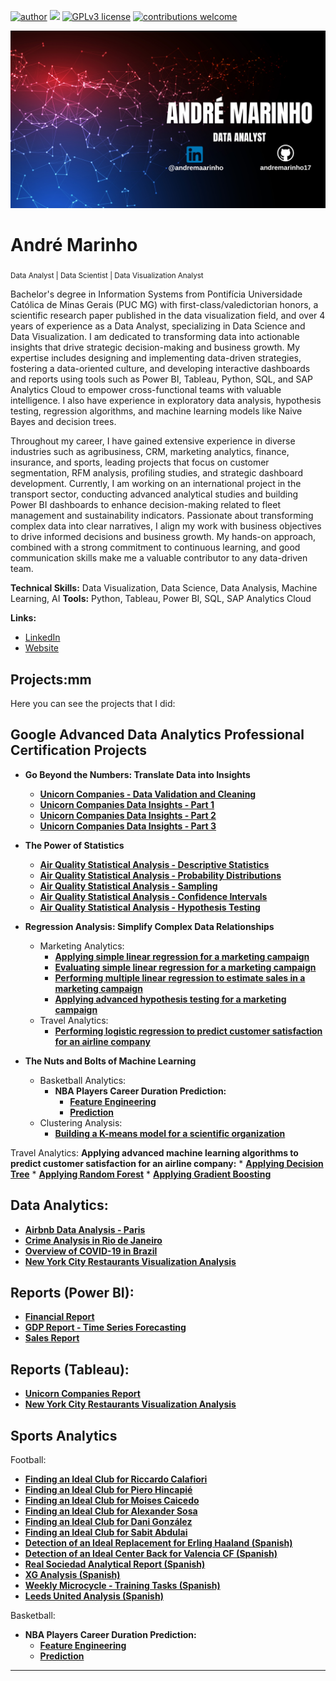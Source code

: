 [![author](https://img.shields.io/badge/author-andremaarinho-red.svg)](https://www.linkedin.com/in/andremaarinho/) [![](https://img.shields.io/badge/python-3.7+-blue.svg)](https://www.python.org/downloads/release/python-365/) [![GPLv3 license](https://img.shields.io/badge/License-GPLv3-blue.svg)](http://perso.crans.org/besson/LICENSE.html) [![contributions welcome](https://img.shields.io/badge/contributions-welcome-brightgreen.svg?style=flat)](https://github.com/carlosfab/data_science/issues)

<p align="center">
  <img src="https://raw.githubusercontent.com/andremarinho17/data_analytics_projects_en/refs/heads/main/banner.png" >
</p>

# André Marinho
<sub>Data Analyst | Data Scientist | Data Visualization Analyst</sub>

Bachelor's degree in Information Systems from Pontifícia Universidade Católica de Minas Gerais (PUC MG) with first-class/valedictorian honors, a scientific research paper published in the data visualization field, and over 4 years of experience as a Data Analyst, specializing in Data Science and Data Visualization. I am dedicated to transforming data into actionable insights that drive strategic decision-making and business growth. My expertise includes designing and implementing data-driven strategies, fostering a data-oriented culture, and developing interactive dashboards and reports using tools such as Power BI, Tableau, Python, SQL, and SAP Analytics Cloud to empower cross-functional teams with valuable intelligence. I also have experience in exploratory data analysis, hypothesis testing, regression algorithms, and machine learning models like Naive Bayes and decision trees.

Throughout my career, I have gained extensive experience in diverse industries such as agribusiness, CRM, marketing analytics, finance, insurance, and sports, leading projects that focus on customer segmentation, RFM analysis, profiling studies, and strategic dashboard development. Currently, I am working on an international project in the transport sector, conducting advanced analytical studies and building Power BI dashboards to enhance decision-making related to fleet management and sustainability indicators. Passionate about transforming complex data into clear narratives, I align my work with business objectives to drive informed decisions and business growth. My hands-on approach, combined with a strong commitment to continuous learning, and good communication skills make me a valuable contributor to any data-driven team.

**Technical Skills:** Data Visualization, Data Science, Data Analysis, Machine Learning, AI
**Tools:** Python, Tableau, Power BI, SQL, SAP Analytics Cloud

**Links:**
* [LinkedIn](https://www.linkedin.com/in/andremaarinho/)
* [Website](https://www.marinhodata.com/en)

## Projects:mm
Here you can see the projects that I did:

## Google Advanced Data Analytics Professional Certification Projects

* **Go Beyond the Numbers: Translate Data into Insights**
    * [**Unicorn Companies - Data Validation and Cleaning**](https://github.com/andremarinho17/data_analytics_projects_en/blob/main/Activity_Validate_and_clean_your_data.ipynb)
    * [**Unicorn Companies Data Insights - Part 1**](https://github.com/andremarinho17/data_analytics_projects_en/blob/main/Activity_Discover_what_is_in_your_dataset.ipynb)
    * [**Unicorn Companies Data Insights - Part 2**](https://github.com/andremarinho17/data_analytics_projects_en/blob/main/Activity_Structure_your_data_Andr%C3%A9_Marinho.ipynb)
    * [**Unicorn Companies Data Insights - Part 3**](https://colab.research.google.com/drive/17XRugth58lBcEx1aJ8HMz9Zg83t6TAdt?usp=sharing)
* **The Power of Statistics**
    * [**Air Quality Statistical Analysis - Descriptive Statistics**](https://github.com/andremarinho17/data_analytics_projects_en/blob/main/Activity_Explore_descriptive_statistics.ipynb)
    * [**Air Quality Statistical Analysis - Probability Distributions**](https://github.com/andremarinho17/data_analytics_projects_en/blob/main/Activity_Explore_probability_distributions_Andr%C3%A9_Marinho.ipynb)
    * [**Air Quality Statistical Analysis - Sampling**](https://github.com/andremarinho17/data_analytics_projects_en/blob/main/Activity_Explore_sampling_Andr%C3%A9_Marinho.ipynb)
    * [**Air Quality Statistical Analysis - Confidence Intervals**](https://github.com/andremarinho17/data_analytics_projects_en/blob/main/Activity_Explore_confidence_intervals_Andr%C3%A9_Marinho.ipynb)
    * [**Air Quality Statistical Analysis - Hypothesis Testing**](https://github.com/andremarinho17/data_analytics_projects_en/blob/main/Activity_Explore_hypothesis_testing_Andr%C3%A9_Marinho.ipynb)
* **Regression Analysis: Simplify Complex Data Relationships**
    * Marketing Analytics:
         * [**Applying simple linear regression for a marketing campaign**](https://github.com/andremarinho17/data_analytics_projects_en/blob/main/Activity_Run_simple_linear_regression.ipynb)
         * [**Evaluating simple linear regression for a marketing campaign**](https://github.com/andremarinho17/data_analytics_projects_en/blob/main/Activity_Evaluate_simple_linear_regression.ipynb)
         * [**Performing multiple linear regression to estimate sales in a marketing campaign**](https://github.com/andremarinho17/data_analytics_projects_en/blob/main/Activity_Perform_multiple_linear_regression.ipynb)
         * [**Applying advanced hypothesis testing for a marketing campaign**](https://github.com/andremarinho17/data_analytics_projects_en/blob/main/Activity_Hypothesis_testing_with_Python.ipynb)
    * Travel Analytics:
         * [**Performing logistic regression to predict customer satisfaction for an airline company**](https://github.com/andremarinho17/data_analytics_projects_en/blob/main/Activity_Perform_logistic_regression.ipynb)

* **The Nuts and Bolts of Machine Learning**
    * Basketball Analytics:
         * **NBA Players Career Duration Prediction:**
              * [**Feature Engineering**](https://github.com/andremarinho17/data_analytics_projects_en/blob/main/Activity_Perform_feature_engineering.ipynb)
              * [**Prediction**](https://github.com/andremarinho17/data_analytics_projects_en/blob/main/Activity_Build_a_Naive_Bayes_model.ipynb)
    * Clustering Analysis:
        * [**Building a K-means model for a scientific organization**](https://github.com/andremarinho17/data_analytics_projects_en/blob/main/Activity_Build_a_K_means_model.ipynb)

Travel Analytics:
**Applying advanced machine learning algorithms to predict customer satisfaction for an airline company:**
    * [**Applying Decision Tree**](https://github.com/andremarinho17/data_analytics_projects_en/blob/main/Activity_Build_a_decision_tree.ipynb)
    * [**Applying Random Forest**](https://github.com/andremarinho17/data_analytics_projects_en/blob/main/Activity_Build_a_random_forest_model_Andr%C3%A9_Marinho.ipynb)
    * [**Applying Gradient Boosting**](https://github.com/andremarinho17/data_analytics_projects_en/blob/main/Activity_Build_an_XGBoost_model_Andr%C3%A9_Marinho.ipynb)

## Data Analytics:
* [**Airbnb Data Analysis - Paris**](https://bit.ly/40grgjd)
* [**Crime Analysis in Rio de Janeiro**](https://bit.ly/4a3Berq)
* [**Overview of COVID-19 in Brazil**](https://www.marinhodata.com/en/panorama-do-covid-19)
* [**New York City Restaurants Visualization Analysis**](https://www.canva.com/design/DAGBjGwpLlM/Cd4tvJx20gTWktCl1iVVWw/view?utm_content=DAGBjGwpLlM&utm_campaign=designshare&utm_medium=link&utm_source=editor)
  
## Reports (Power BI):
* [**Financial Report**](https://bit.ly/474h4eQ)
* [**GDP Report - Time Series Forecasting**](https://bit.ly/44UBGEC)
* [**Sales Report**](https://bit.ly/43CFdXg)

## Reports (Tableau):
* [**Unicorn Companies Report**](https://public.tableau.com/app/profile/andr.marinho/viz/UnicornCompaniesReport/Dashboard1)
* [**New York City Restaurants Visualization Analysis**](https://public.tableau.com/app/profile/andr.marinho/viz/DataVizCourse-NYU-Module3-Exercise1/Dashboard1)

## Sports Analytics
Football:
* [**Finding an Ideal Club for Riccardo Calafiori**](https://www.canva.com/design/DAGK7S4W3gs/52TKZuzyiztnWumzQLznLA/view?utm_content=DAGK7S4W3gs&utm_campaign=designshare&utm_medium=link2&utm_source=uniquelinks&utlId=he99cfa9416)
* [**Finding an Ideal Club for Piero Hincapié**](https://www.canva.com/design/DAFSaGSqfM8/m87flxkrChCGPhcRoOlbGA/view?utm_content=DAFSaGSqfM8&utm_campaign=designshare&utm_medium=link&utm_source=publishsharelink)
* [**Finding an Ideal Club for Moises Caicedo**](https://www.canva.com/design/DAFRjBgEaBM/Bo2_3d4M6u0CdrdEFQdWdQ/view?utm_content=DAFRjBgEaBM&utm_campaign=designshare&utm_medium=link&utm_source=publishsharelink)
* [**Finding an Ideal Club for Alexander Sosa**](https://www.canva.com/design/DAFGgspoCgE/vH5y0IcylYrDIFPFGaAOwg/view?utm_content=DAFGgspoCgE&utm_campaign=designshare&utm_medium=link&utm_source=publishsharelink)
* [**Finding an Ideal Club for Dani González**](https://www.canva.com/design/DAFGa7HWqeA/Hx3vt41IzNMuK4uQlIDX-g/view?utm_content=DAFGa7HWqeA&utm_campaign=designshare&utm_medium=link&utm_source=publishsharelink)
* [**Finding an Ideal Club for Sabit Abdulai**](https://www.canva.com/design/DAFGUp0effk/MgShM5yZ4beeR0Na4xfzoA/view?utm_content=DAFGUp0effk&utm_campaign=designshare&utm_medium=link&utm_source=publishsharelink)
* [**Detection of an Ideal Replacement for Erling Haaland (Spanish)**](https://www.canva.com/design/DAFG34HPYZg/Y6Np5ilBxVHudPcmsRRR5g/view?utm_content=DAFG34HPYZg&utm_campaign=designshare&utm_medium=link&utm_source=publishsharelink)
* [**Detection of an Ideal Center Back for Valencia CF (Spanish)**](https://www.canva.com/design/DAFBibqKVV4/IswPA0QlDB2H-LsqkUm07g/view?utm_content=DAFBibqKVV4&utm_campaign=share_your_design&utm_medium=link&utm_source=shareyourdesignpanel)
* [**Real Sociedad Analytical Report (Spanish)**](https://www.canva.com/design/DAFC1wCrEWQ/OM09dBt1Mdn-jzDDx25VeA/view?utm_content=DAFC1wCrEWQ&utm_campaign=share_your_design&utm_medium=link&utm_source=shareyourdesignpanel)
* [**XG Analysis (Spanish)**](https://www.canva.com/design/DAE_e6LwCyY/Rl5SNCearHxUAR5gpOpXMA/watch?utm_content=DAE_e6LwCyY&utm_campaign=designshare&utm_medium=link&utm_source=publishsharelink)
* [**Weekly Microcycle - Training Tasks (Spanish)**](https://www.canva.com/design/DAFDtSyPbZ8/QDrBXxgC8lgAnA5yUovf8g/view?utm_content=DAFDtSyPbZ8&utm_campaign=designshare&utm_medium=link&utm_source=publishsharelink)
* [**Leeds United Analysis (Spanish)**](https://www.canva.com/design/DAEn8zdmubY/9qnwrtPT8YLeO67T_wkXew/view?utm_content=DAEn8zdmubY&utm_campaign=designshare&utm_medium=link&utm_source=sharebutton)
  
Basketball:
* **NBA Players Career Duration Prediction:**
    * [**Feature Engineering**](https://github.com/andremarinho17/data_analytics_projects_en/blob/main/Activity_Perform_feature_engineering.ipynb)
    * [**Prediction**](https://github.com/andremarinho17/data_analytics_projects_en/blob/main/Activity_Build_a_Naive_Bayes_model.ipynb)


---





